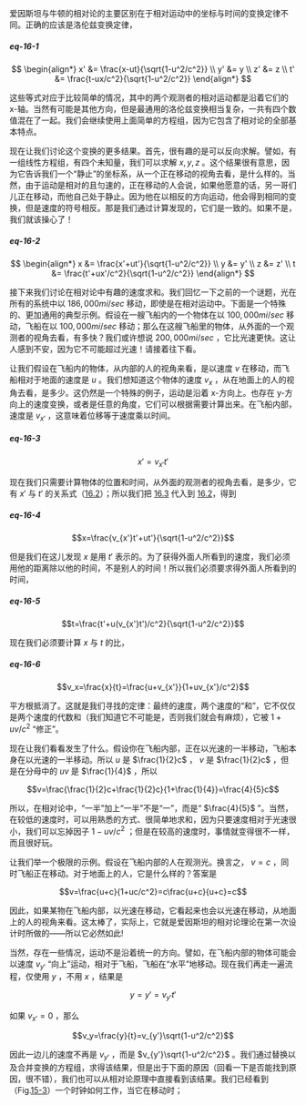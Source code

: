 爱因斯坦与牛顿的相对论的主要区别在于相对运动中的坐标与时间的变换定律不同。正确的应该是洛伦兹变换定律，

##### eq-16-1

$$
\begin{align*}
x' &= \frac{x-ut}{\sqrt{1-u^2/c^2}} \\
y' &= y \\
z' &= z \\
t' &= \frac{t-ux/c^2}{\sqrt{1-u^2/c^2}}
\end{align*}
$$

这些等式对应于比较简单的情况，其中的两个观测者的相对运动都是沿着它们的 x-轴。当然有可能是其他方向，但是最通用的洛伦兹变换相当复杂，一共有四个数值混在了一起。我们会继续使用上面简单的方程组，因为它包含了相对论的全部基本特点。

现在让我们讨论这个变换的更多结果。首先，很有趣的是可以反向求解。譬如，有一组线性方程组，有四个未知量，我们可以求解 $x,y,z$ 。这个结果很有意思，因为它告诉我们一个“静止”的坐标系，从一个正在移动的视角去看，是什么样的。当然，由于运动是相对的且匀速的，正在移动的人会说，如果他愿意的话，另一哥们儿正在移动，而他自己处于静止。因为他在以相反的方向运动，他会得到相同的变换，但是速度的符号相反。那是我们通过计算发现的，它们是一致的。如果不是，我们就该操心了！

##### eq-16-2

$$
\begin{align*}
x &= \frac{x'+ut'}{\sqrt{1-u^2/c^2}} \\
y &= y' \\
z &= z' \\
t &= \frac{t'+ux'/c^2}{\sqrt{1-u^2/c^2}}
\end{align*}
$$

接下来我们讨论在相对论中有趣的速度求和。我们回忆一下之前的一个谜题，光在所有的系统中以 $186,000 mi/sec$ 移动，即使是在相对运动中。下面是一个特殊的、更加通用的典型示例。假设在一艘飞船内的一个物体在以 $100,000 mi/sec$ 移动，飞船在以 $100,000 mi/sec$ 移动；那么在这艘飞船里的物体，从外面的一个观测者的视角去看，有多快？我们或许想说 $200,000 mi/sec$ ，它比光速更快。这让人感到不安，因为它不可能超过光速！请接着往下看。

让我们假设在飞船内的物体，从内部的人的视角来看，是以速度 $v$ 在移动，而飞船相对于地面的速度是 $u$ 。我们想知道这个物体的速度 $v_x$ ，从在地面上的人的视角去看，是多少。这仍然是一个特殊的例子，运动是沿着 x-方向上。也存在 y-方向上的速度变换，或者是任意的角度，它们可以根据需要计算出来。在飞船内部，速度是 $v_{x'}$ ，这意味着位移等于速度乘以时间。

##### eq-16-3

$$x'=v_{x'}t'$$

现在我们只需要计算物体的位置和时间，从外面的观测者的视角去看，是多少，它有 $x'$ 与 $t'$ 的关系式（[16.2](/volume-1/16-relativistic-energy-and-momentum/16-3-transformation-of-velocities.md#eq-16-2)）；所以我们把 [16.3](/volume-1/16-relativistic-energy-and-momentum/16-3-transformation-of-velocities.md#eq-16-3) 代入到 [16.2](/volume-1/16-relativistic-energy-and-momentum/16-3-transformation-of-velocities.md#eq-16-2)，得到

##### eq-16-4

$$x=\frac{v_{x'}t'+ut'}{\sqrt{1-u^2/c^2}}$$

但是我们在这儿发现 $x$ 是用 $t'$ 表示的。为了获得外面人所看到的速度，我们必须用他的距离除以他的时间，不是别人的时间！所以我们必须要求得外面人所看到的时间，

##### eq-16-5

$$t=\frac{t'+u(v_{x'}t')/c^2}{\sqrt{1-u^2/c^2}}$$

现在我们必须要计算 $x$ 与 $t$ 的比，

##### eq-16-6

$$v_x=\frac{x}{t}=\frac{u+v_{x'}}{1+uv_{x'}/c^2}$$

平方根抵消了。这就是我们寻找的定律：最终的速度，两个速度的“和”，它不仅仅是两个速度的代数和（我们知道它不可能是，否则我们就会有麻烦），它被 $1+uv/c^2$ “修正”。

现在让我们看看发生了什么。假设你在飞船内部，正在以光速的一半移动，飞船本身在以光速的一半移动。所以 $u$ 是 $\frac{1}{2}c$ ， $v$ 是 $\frac{1}{2}c$ ，但是在分母中的 $uv$ 是 $\frac{1}{4}$ ，所以

$$v=\frac{\frac{1}{2}c+\frac{1}{2}c}{1+\frac{1}{4}}=\frac{4}{5}c$$

所以，在相对论中，“一半”加上“一半”不是“一”，而是“ $\frac{4}{5}$ ”。当然，在较低的速度时，可以用熟悉的方式、很简单地求和，因为只要速度相对于光速很小，我们可以忘掉因子 $1-uv/c^2$ ；但是在较高的速度时，事情就变得很不一样，而且很好玩。

让我们举一个极限的示例。假设在飞船内部的人在观测光。换言之， $v=c$ ，同时飞船正在移动。对于地面上的人，它是什么样的？答案是

$$v=\frac{u+c}{1+uc/c^2}=c\frac{u+c}{u+c}=c$$

因此，如果某物在飞船内部，以光速在移动，它看起来也会以光速在移动，从地面上的人的视角来看。这太棒了，实际上，它就是爱因斯坦的相对论理论在第一次设计时所做的——所以它必然如此!

当然，存在一些情况，运动不是沿着统一的方向。譬如，在飞船内部的物体可能会以速度 $v_{y'}$ “向上”运动，相对于飞船，飞船在“水平”地移动。现在我们再走一遍流程，仅使用 $y$ ，不用 $x$ ，结果是

$$y=y'=v_{y'}t'$$

如果 $v_{x'}=0$ ，那么

$$v_y=\frac{y}{t}=v_{y'}\sqrt{1-u^2/c^2}$$

因此一边儿的速度不再是 $v_{y'}$ ，而是 $v_{y'}\sqrt{1-u^2/c^2}$ 。我们通过替换以及合并变换的方程组，求得该结果，但是出于下面的原因（回看一下是否能找到原因，很不错），我们也可以从相对论原理中直接看到该结果。我们已经看到（Fig.[15-3](/assets/volume-1/fig-15-3.png)）一个时钟如何工作，当它在移动时；

